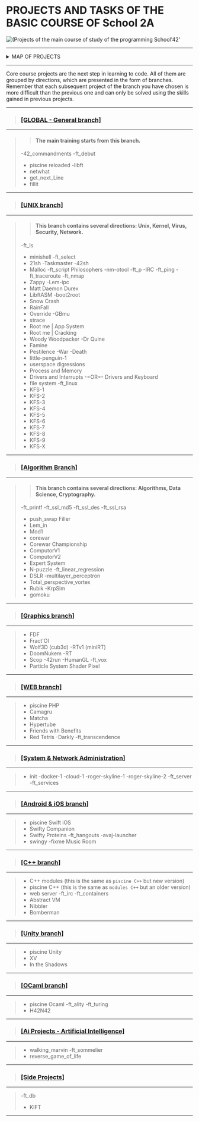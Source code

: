 # PROJECTS AND TASKS OF THE BASIC COURSE OF  School 2A

![(Projects of the main course of study of the programming School'42'](https://github.com/brunomileto/42_school/blob/main/00_Projects__(Main_Training)/highlighting_branches_Holy_Graph.gif)


---


<details>
<summary> MAP OF PROJECTS </summary>

![map Holy_Graph](https://github.com/brunomileto/42_school/blob/main/00_Projects__(Main_Training)/Holy_Graph.png)

</details>


---


Core course projects are the next step in learning to code. All of them are grouped by directions, which are presented in the form of branches. Remember that each subsequent project of the branch you have chosen is more difficult than the previous one and can only be solved using the skills gained in previous projects.


---
> ### [[GLOBAL - General branch]](https://github.com/brunomileto/42_school/tree/main/00_Global_(begin_cadet)/)
---
>> #### The main training starts from this branch.
>-42_commandments
>-ft_debut
> - piscine reloaded
>-libft
> - netwhat
> - get_next_Line
> - fillit
---


> ### [[UNIX branch]](https://github.com/brunomileto/42_school/tree/main/01_Unix/)
---
>> #### This branch contains several directions: Unix, Kernel, Virus, Security, Network.
>-ft_ls
> - minishell
>-ft_select
> - 21sh
> -Taskmaster
>-42sh
> - Malloc
>-ft_script
> Philosophers
>-nm-otool
>-ft_p
>-IRC
>-ft_ping
>-ft_traceroute
>-ft_nmap
> - Zappy
>-Lem-ipc
> - Matt Daemon
> Durex
> - LibftASM
> -boot2root
> - Snow Crash
> - RainFall
> - Override
>-GBmu
> - strace
> - Root me | App System
> - Root me | Cracking
> - Woody Woodpacker
> -Dr Quine
> - Famine
> - Pestilence
> -War
> -Death
>- little-penguin-1
> - userspace digressions
> - Process and Memory
> - Drivers and Interrupts -=OR=- Drivers and Keyboard
> - file system
>-ft_linux
> - KFS-1
> - KFS-2
> - KFS-3
> - KFS-4
> - KFS-5
> - KFS-6
> - KFS-7
> - KFS-8
> - KFS-9
> - KFS-X
---



> ### [[Algorithm Branch]](https://github.com/brunomileto/42_school/tree/main/02_Algorithmic/)
---
>> #### This branch contains several directions: Algorithms, Data Science, Cryptography.
>-ft_printf
>-ft_ssl_md5
>-ft_ssl_des
>-ft_ssl_rsa
> - push_swap
> Filler
> - Lem_in
> - Mod1
> - corewar
> - Corewar Championship
> - ComputorV1
> - ComputorV2
> - Expert System
> - N-puzzle
>-ft_linear_regression
> - DSLR
>-multilayer_perceptron
> - Total_perspective_vortex
> - Rubik
>-KrpSim
> - gomoku
---



> ### [[Graphics branch]](https://github.com/brunomileto/42_school/tree/main/03_Graphic/)
---
> - FDF
> - Fract'Ol
> - Wolf3D (cub3d)
>-RTv1 (miniRT)
> - DoomNukem
>-RT
>- Scop
>-42run
>-HumanGL
>-ft_vox
> - Particle System
> Shader Pixel
---



> ### [[WEB branch]](https://github.com/brunomileto/42_school/tree/main/04_Web/)
---
> - piscine PHP
> - Camagru
> - Matcha
> - Hypertube
> - Friends with Benefits
> - Red Tetris
> -Darkly
>-ft_transcendence
---



> ### [[System & Network Administration]](https://github.com/brunomileto/42_school/tree/main/05_Infrastructure_and_Admin/)
---
> - init
>-docker-1
>-cloud-1
>-roger-skyline-1
>-roger-skyline-2
>-ft_server
>-ft_services
---



> ### [[Android & iOS branch]](https://github.com/brunomileto/42_school/tree/main/06_Android-iOS/)
---
> - piscine Swift iOS
> - Swifty Companion
> - Swifty Proteins
>-ft_hangouts
>-avaj-launcher
> - swingy
>-fixme
> Music Room
---



> ### [[C++ branch]](https://github.com/brunomileto/42_school/tree/main/07_CPP/)
---
> - C++ modules (this is the same as `piscine C++` but new version)
> - piscine C++ (this is the same as `modules C++` but an older version)
>- web server
>-ft_irc
>-ft_containers
> - Abstract VM
> - Nibbler
> - Bomberman
---



> ### [[Unity branch]](https://github.com/brunomileto/42_school/tree/main/08_Unity/)
---
> - piscine Unity
> - XV
> - In the Shadows
---



> ### [[OCaml branch]](https://github.com/brunomileto/42_school/tree/main/09_OCaml/)
---
> - piscine Ocaml
>-ft_ality
>-ft_turing
> - H42N42
---



> ### [[Ai Projects - Artificial Intelligence]](https://github.com/brunomileto/42_school/tree/main/10_Ai/)
---
>- walking_marvin
>-ft_sommelier
> - reverse_game_of_life
---



> ### [[Side Projects]](https://github.com/brunomileto/42_school/tree/main/11_Side_Projects/)
---
>-ft_db
> - KIFT
---
